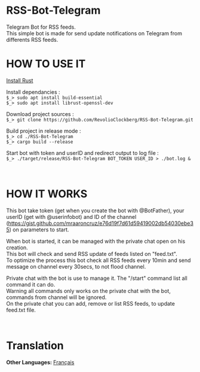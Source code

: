 # RSS-Bot-Telegram
Telegram Bot for RSS feeds.     
This simple bot is made for send update notifications on Telegram from differents RSS feeds.     

# HOW TO USE IT
[Install Rust](https://doc.rust-lang.org/cargo/getting-started/installation.html)     

Install dependancies :     
`$_> sudo apt install build-essential`     
`$_> sudo apt install librust-openssl-dev`     

Download project sources :     
`$_> git clone https://github.com/RevolioClockberg/RSS-Bot-Telegram.git`     

Build project in release mode :     
`$_> cd ./RSS-Bot-Telegram`     
`$_> cargo build --release`     

Start bot with token and userID and redirect output to log file :      
`$_> ./target/release/RSS-Bot-Telegram BOT_TOKEN USER_ID > ./bot.log &`     


&nbsp;


# HOW IT WORKS
This bot take token (get when you create the bot with @BotFather), your userID (get with @userinfobot) and ID of the channel (https://gist.github.com/mraaroncruz/e76d19f7d61d59419002db54030ebe35) on parameters to start.

When bot is started, it can be managed with the private chat open on his creation.      
This bot will check and send RSS update of feeds listed on "feed.txt".   
To optimize the process this bot check all RSS feeds every 10min and send message on channel every 30secs, to not flood channel.     

Private chat with the bot is use to manage it. The "/start" command list all command it can do.     
Warning all commands only works on the private chat with the bot, commands from channel will be ignored.     
On the private chat you can add, remove or list RSS feeds, to update feed.txt file.     


&nbsp;


# Translation
**Other Languages:** [Français](README.fr.md)